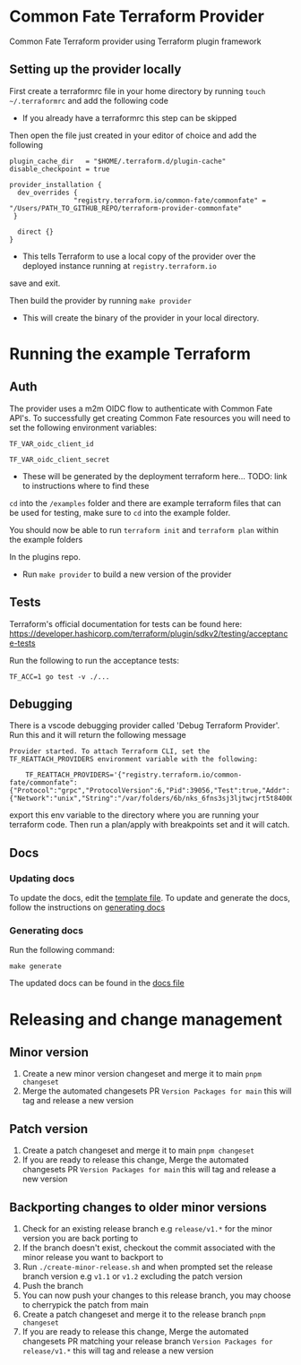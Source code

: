 # Common Fate Terraform Provider

Common Fate Terraform provider using Terraform plugin framework

## Setting up the provider locally

First create a terraformrc file in your home directory by running `touch ~/.terraformrc` and add the following code

- If you already have a terraformrc this step can be skipped

Then open the file just created in your editor of choice and add the following

```
plugin_cache_dir   = "$HOME/.terraform.d/plugin-cache"
disable_checkpoint = true

provider_installation {
  dev_overrides {
                "registry.terraform.io/common-fate/commonfate" = "/Users/PATH_TO_GITHUB_REPO/terraform-provider-commonfate"
 }

  direct {}
}
```

- This tells Terraform to use a local copy of the provider over the deployed instance running at `registry.terraform.io`

save and exit.

Then build the provider by running `make provider`

- This will create the binary of the provider in your local directory.

# Running the example Terraform

## Auth

The provider uses a m2m OIDC flow to authenticate with Common Fate API's. To successfully get creating Common Fate resources you will need to set the following environment variables:

```
TF_VAR_oidc_client_id

TF_VAR_oidc_client_secret
```

- These will be generated by the deployment terraform here... TODO: link to instructions where to find these

`cd` into the `/examples` folder and there are example terraform files that can be used for testing, make sure to `cd` into the example folder.

You should now be able to run `terraform init` and `terraform plan` within the example folders

In the plugins repo.

- Run `make provider` to build a new version of the provider

## Tests

Terraform's official documentation for tests can be found here: https://developer.hashicorp.com/terraform/plugin/sdkv2/testing/acceptance-tests

Run the following to run the acceptance tests:

```
TF_ACC=1 go test -v ./...
```

## Debugging

There is a vscode debugging provider called 'Debug Terraform Provider'. Run this and it will return the following message

```
Provider started. To attach Terraform CLI, set the TF_REATTACH_PROVIDERS environment variable with the following:

	TF_REATTACH_PROVIDERS='{"registry.terraform.io/common-fate/commonfate":{"Protocol":"grpc","ProtocolVersion":6,"Pid":39056,"Test":true,"Addr":{"Network":"unix","String":"/var/folders/6b/nks_6fns3sj3ljtwcjrt5t840000gn/T/plugin2126076831"}}}'
```

export this env variable to the directory where you are running your terraform code. Then run a plan/apply with breakpoints set and it will catch.

## Docs

### Updating docs

To update the docs, edit the [template file](./templates/index.md.tmpl). To update and generate the docs, follow the instructions on [generating docs](#generating-docs)

### Generating docs

Run the following command:

```
make generate
```

The updated docs can be found in the [docs file](./docs/index.md)

# Releasing and change management

## Minor version

1. Create a new minor version changeset and merge it to main `pnpm changeset`
2. Merge the automated changesets PR `Version Packages for main` this will tag and release a new version

## Patch version

1. Create a patch changeset and merge it to main `pnpm changeset`
2. If you are ready to release this change, Merge the automated changesets PR `Version Packages for main` this will tag and release a new version

## Backporting changes to older minor versions

1. Check for an existing release branch e.g `release/v1.*` for the minor version you are back porting to
2. If the branch doesn't exist, checkout the commit associated with the minor release you want to backport to
3. Run `./create-minor-release.sh` and when prompted set the release branch version e.g `v1.1` or `v1.2` excluding the patch version
4. Push the branch
5. You can now push your changes to this release branch, you may choose to cherrypick the patch from main
6. Create a patch changeset and merge it to the release branch `pnpm changeset`
7. If you are ready to release this change, Merge the automated changesets PR matching your release branch `Version Packages for release/v1.*` this will tag and release a new version
